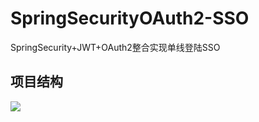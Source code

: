 # SpringSecurityOAuth2-SSO
SpringSecurity+JWT+OAuth2整合实现单线登陆SSO

## 项目结构

![](https://bearbrick0.oss-cn-qingdao.aliyuncs.com/images/img/202204121805269.png)
